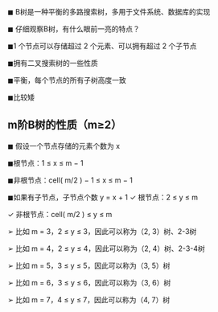 ◼ B树是一种平衡的多路搜索树，多用于文件系统、数据库的实现

◼ 仔细观察B树，有什么眼前一亮的特点？

◼1 个节点可以存储超过 2 个元素、可以拥有超过 2 个子节点

◼拥有二叉搜索树的一些性质

◼平衡，每个节点的所有子树高度一致

◼比较矮



## m阶B树的性质（m≥2）

◼ 假设一个节点存储的元素个数为 x 

◼根节点：1 ≤ x ≤ m − 1 

◼非根节点：cell( m/2 ) − 1 ≤ x ≤ m − 1

◼如果有子节点，子节点个数 y = x + 1 ✓ 根节点：2 ≤ y ≤ m  

✓ 非根节点：cell( m/2 ) ≤ y ≤ m  

➢ 比如 m = 3，2 ≤ y ≤ 3，因此可以称为（2, 3）树、2-3树 

➢ 比如 m = 4，2 ≤ y ≤ 4，因此可以称为（2, 4）树、2-3-4树 

➢ 比如 m = 5，3 ≤ y ≤ 5，因此可以称为（3, 5）树 

➢ 比如 m = 6，3 ≤ y ≤ 6，因此可以称为（3, 6）树 

➢ 比如 m = 7，4 ≤ y ≤ 7，因此可以称为（4, 7）树

